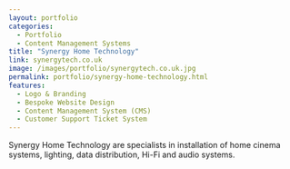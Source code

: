 ```yaml
---
layout: portfolio
categories: 
  - Portfolio
  - Content Management Systems
title: "Synergy Home Technology"
link: synergytech.co.uk
image: /images/portfolio/synergytech.co.uk.jpg
permalink: portfolio/synergy-home-technology.html
features:
  - Logo & Branding
  - Bespoke Website Design
  - Content Management System (CMS)
  - Customer Support Ticket System
---
```


Synergy Home Technology are specialists in installation of home cinema systems, lighting, data distribution, Hi-Fi and audio systems.